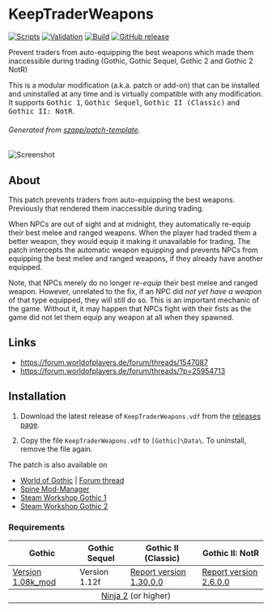 # KeepTraderWeapons

[![Scripts](https://github.com/szapp/KeepTraderWeapons/actions/workflows/scripts.yml/badge.svg)](https://github.com/szapp/KeepTraderWeapons/actions/workflows/scripts.yml)
[![Validation](https://github.com/szapp/KeepTraderWeapons/actions/workflows/validation.yml/badge.svg)](https://github.com/szapp/KeepTraderWeapons/actions/workflows/validation.yml)
[![Build](https://github.com/szapp/KeepTraderWeapons/actions/workflows/build.yml/badge.svg)](https://github.com/szapp/KeepTraderWeapons/actions/workflows/build.yml)
[![GitHub release](https://img.shields.io/github/v/release/szapp/KeepTraderWeapons.svg)](https://github.com/szapp/KeepTraderWeapons/releases/latest)

Prevent traders from auto-equipping the best weapons which made them inaccessible during trading (Gothic, Gothic Sequel, Gothic 2 and Gothic 2 NotR)

This is a modular modification (a.k.a. patch or add-on) that can be installed and uninstalled at any time and is virtually compatible with any modification.
It supports <kbd>Gothic 1</kbd>, <kbd>Gothic Sequel</kbd>, <kbd>Gothic II (Classic)</kbd> and <kbd>Gothic II: NotR</kbd>.

###### Generated from [szapp/patch-template](https://github.com/szapp/patch-template).

![Screenshot](https://github.com/szapp/KeepTraderWeapons/assets/20203034/1277de6a-f626-4229-95aa-76cf1d9c7dbe)

## About

This patch prevents traders from auto-equipping the best weapons.
Previously that rendered them inaccessible during trading.

When NPCs are out of sight and at midnight, they automatically re-equip their best melee and ranged weapons.
When the player had traded them a better weapon, they would equip it making it unavailable for trading.
The patch intercepts the automatic weapon equipping and prevents NPCs from equipping the best melee and ranged weapons, if they already have another equipped.

Note, that NPCs merely do no longer *re-equip* their best melee and ranged weapon.
However, unrelated to the fix, if an NPC did *not yet have a weapon* of that type equipped, they will still do so.
This is an important mechanic of the game.
Without it, it may happen that NPCs fight with their fists as the game did not let them equip any weapon at all when they spawned.

## Links

- https://forum.worldofplayers.de/forum/threads/1547087
- https://forum.worldofplayers.de/forum/threads/?p=25954713

## Installation

1. Download the latest release of `KeepTraderWeapons.vdf` from the [releases page](https://github.com/szapp/KeepTraderWeapons/releases/latest).

2. Copy the file `KeepTraderWeapons.vdf` to `[Gothic]\Data\`. To uninstall, remove the file again.

The patch is also available on
- [World of Gothic](https://www.worldofgothic.de/dl/download_619.htm) | [Forum thread](https://forum.worldofplayers.de/forum/threads/1547087)
- [Spine Mod-Manager](https://clockwork-origins.com/spine/)
- [Steam Workshop Gothic 1](https://steamcommunity.com/sharedfiles/filedetails/?id=2787676234)
- [Steam Workshop Gothic 2](https://steamcommunity.com/sharedfiles/filedetails/?id=2787675926)

### Requirements

<table><thead><tr><th>Gothic</th><th>Gothic Sequel</th><th>Gothic II (Classic)</th><th>Gothic II: NotR</th></tr></thead>
<tbody><tr><td><a href="https://www.worldofgothic.de/dl/download_6.htm">Version 1.08k_mod</a></td><td>Version 1.12f</td><td><a href="https://www.worldofgothic.de/dl/download_278.htm">Report version 1.30.0.0</a></td><td><a href="https://www.worldofgothic.de/dl/download_278.htm">Report version 2.6.0.0</a></td></tr></tbody>
<tbody><tr><td colspan="4" align="center"><a href="https://github.com/szapp/Ninja">Ninja 2</a> (or higher)</td></tr></tbody></table>

<!--

If you are interested in writing your own patch, please do not copy this patch!
Instead refer to the PATCH TEMPLATE to build a foundation that is customized to your needs!
The patch template can found at https://github.com/szapp/patch-template.

-->
